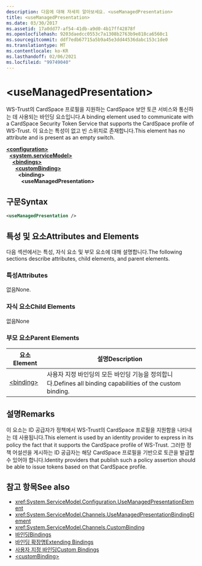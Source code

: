 ```yaml
---
description: 다음에 대해 자세히 알아보세요. <useManagedPresentation>
title: <useManagedPresentation>
ms.date: 03/30/2017
ms.assetid: 17a0dd77-af54-41db-a9d0-4b17ff42878f
ms.openlocfilehash: 9203daedcc0553c7a1308b2763b9e818ca6560c1
ms.sourcegitcommit: ddf7edb67715a5b9a45e3dd44536dabc153c1de0
ms.translationtype: MT
ms.contentlocale: ko-KR
ms.lasthandoff: 02/06/2021
ms.locfileid: "99749040"
---
```

# \<useManagedPresentation>

<span data-ttu-id="68d11-102">WS-Trust의 CardSpace 프로필을 지원하는 CardSpace 보안 토큰 서비스와 통신하는 데 사용되는 바인딩 요소입니다.</span><span class="sxs-lookup"><span data-stu-id="68d11-102">A binding element used to communicate with a CardSpace Security Token Service that supports the CardSpace profile of WS-Trust.</span></span> <span data-ttu-id="68d11-103">이 요소는 특성이 없고 빈 스위치로 존재합니다.</span><span class="sxs-lookup"><span data-stu-id="68d11-103">This element has no attribute and is present as an empty switch.</span></span>  
  
[**\<configuration>**](../configuration-element.md)\
&nbsp;&nbsp;[**\<system.serviceModel>**](system-servicemodel.md)\
&nbsp;&nbsp;&nbsp;&nbsp;[**\<bindings>**](bindings.md)\
&nbsp;&nbsp;&nbsp;&nbsp;&nbsp;&nbsp;[**\<customBinding>**](custombinding.md)\
&nbsp;&nbsp;&nbsp;&nbsp;&nbsp;&nbsp;&nbsp;&nbsp;**\<binding>**\
&nbsp;&nbsp;&nbsp;&nbsp;&nbsp;&nbsp;&nbsp;&nbsp;&nbsp;&nbsp;**\<useManagedPresentation>**  
  
## <a name="syntax"></a><span data-ttu-id="68d11-104">구문</span><span class="sxs-lookup"><span data-stu-id="68d11-104">Syntax</span></span>  
  
```xml  
<useManagedPresentation />
```  
  
## <a name="attributes-and-elements"></a><span data-ttu-id="68d11-105">특성 및 요소</span><span class="sxs-lookup"><span data-stu-id="68d11-105">Attributes and Elements</span></span>  

 <span data-ttu-id="68d11-106">다음 섹션에서는 특성, 자식 요소 및 부모 요소에 대해 설명합니다.</span><span class="sxs-lookup"><span data-stu-id="68d11-106">The following sections describe attributes, child elements, and parent elements.</span></span>  
  
### <a name="attributes"></a><span data-ttu-id="68d11-107">특성</span><span class="sxs-lookup"><span data-stu-id="68d11-107">Attributes</span></span>  

 <span data-ttu-id="68d11-108">없음</span><span class="sxs-lookup"><span data-stu-id="68d11-108">None.</span></span>  
  
### <a name="child-elements"></a><span data-ttu-id="68d11-109">자식 요소</span><span class="sxs-lookup"><span data-stu-id="68d11-109">Child Elements</span></span>  

 <span data-ttu-id="68d11-110">없음</span><span class="sxs-lookup"><span data-stu-id="68d11-110">None</span></span>  
  
### <a name="parent-elements"></a><span data-ttu-id="68d11-111">부모 요소</span><span class="sxs-lookup"><span data-stu-id="68d11-111">Parent Elements</span></span>  
  
|<span data-ttu-id="68d11-112">요소</span><span class="sxs-lookup"><span data-stu-id="68d11-112">Element</span></span>|<span data-ttu-id="68d11-113">설명</span><span class="sxs-lookup"><span data-stu-id="68d11-113">Description</span></span>|  
|-------------|-----------------|  
|[\<binding>](bindings.md)|<span data-ttu-id="68d11-114">사용자 지정 바인딩의 모든 바인딩 기능을 정의합니다.</span><span class="sxs-lookup"><span data-stu-id="68d11-114">Defines all binding capabilities of the custom binding.</span></span>|  
  
## <a name="remarks"></a><span data-ttu-id="68d11-115">설명</span><span class="sxs-lookup"><span data-stu-id="68d11-115">Remarks</span></span>  

 <span data-ttu-id="68d11-116">이 요소는 ID 공급자가 정책에서 WS-Trust의 CardSpace 프로필을 지원함을 나타내는 데 사용됩니다.</span><span class="sxs-lookup"><span data-stu-id="68d11-116">This element is used by an identity provider to express in its policy the fact that it supports the CardSpace profile of WS-Trust.</span></span> <span data-ttu-id="68d11-117">그러한 정책 어설션을 게시하는 ID 공급자는 해당 CardSpace 프로필을 기반으로 토큰을 발급할 수 있어야 합니다.</span><span class="sxs-lookup"><span data-stu-id="68d11-117">Identity providers that publish such a policy assertion should be able to issue tokens based on that CardSpace profile.</span></span>  
  
## <a name="see-also"></a><span data-ttu-id="68d11-118">참고 항목</span><span class="sxs-lookup"><span data-stu-id="68d11-118">See also</span></span>

- <xref:System.ServiceModel.Configuration.UseManagedPresentationElement>
- <xref:System.ServiceModel.Channels.UseManagedPresentationBindingElement>
- <xref:System.ServiceModel.Channels.CustomBinding>
- [<span data-ttu-id="68d11-119">바인딩</span><span class="sxs-lookup"><span data-stu-id="68d11-119">Bindings</span></span>](../../../wcf/bindings.md)
- [<span data-ttu-id="68d11-120">바인딩 확장명</span><span class="sxs-lookup"><span data-stu-id="68d11-120">Extending Bindings</span></span>](../../../wcf/extending/extending-bindings.md)
- [<span data-ttu-id="68d11-121">사용자 지정 바인딩</span><span class="sxs-lookup"><span data-stu-id="68d11-121">Custom Bindings</span></span>](../../../wcf/extending/custom-bindings.md)
- [\<customBinding>](custombinding.md)
